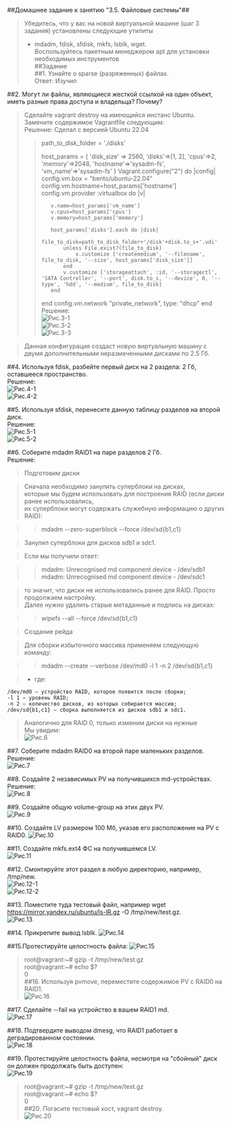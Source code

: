##Домашнее задание к занятию "3.5. Файловые системы"##
>Убедитесь, что у вас на новой виртуальной машине (шаг 3 задания) установлены следующие утилиты  
> - mdadm, fdisk, sfdisk, mkfs, lsblk, wget.  
>Воспользуйтесь пакетным менеджером apt для установки необходимых инструментов  
##Задание  
##1. Узнайте о sparse (разряженных) файлах.  
Ответ: Изучил

##2. Могут ли файлы, являющиеся жесткой ссылкой на один объект, иметь разные права доступа и владельца? Почему?  

>Сделайте vagrant destroy на имеющийся инстанс Ubuntu. Замените содержимое Vagrantfile следующим:  
Решение:
>Сделал с версией Ubuntu 22.04
>>path_to_disk_folder = './disks'
>>
>>host_params = {
>>    'disk_size' => 2560,
>>    'disks'=>[1, 2],
>>    'cpus'=>2,
>>    'memory'=>2048,
>>    'hostname'=>'sysadm-fs',
>>    'vm_name'=>'sysadm-fs'
>>}
>>Vagrant.configure("2") do |config|
>>    config.vm.box = "bento/ubuntu-22.04"
>>    config.vm.hostname=host_params['hostname']
>>    config.vm.provider :virtualbox do |v|
>>
>>        v.name=host_params['vm_name']
>>        v.cpus=host_params['cpus']
>>        v.memory=host_params['memory']
>>
>>        host_params['disks'].each do |disk|
>>            file_to_disk=path_to_disk_folder+'/disk'+disk.to_s+'.vdi'
>>            unless File.exist?(file_to_disk)
>>                v.customize ['createmedium', '--filename', file_to_disk, '--size', host_params['disk_size']]
>>            end
>>            v.customize ['storageattach', :id, '--storagectl', 'SATA Controller', '--port', disk.to_s, '--device', 0, '--type', 'hdd', '--medium', file_to_disk]
>>        end
>>    end
>>    config.vm.network "private_network", type: "dhcp"
>>end
Решение:  
![Рис.3-1](https://github.com/sasha047/devops-netology/blob/main/dz3-5/img/3-1.png )  
![Рис.3-2](https://github.com/sasha047/devops-netology/blob/main/dz3-5/img/3-2.png )  
![Рис.3-3](https://github.com/sasha047/devops-netology/blob/main/dz3-5/img/3-3.png )  

>Данная конфигурация создаст новую виртуальную машину с двумя дополнительными неразмеченными дисками по 2.5 Гб.

##4. Используя fdisk, разбейте первый диск на 2 раздела: 2 Гб, оставшееся пространство.  
Решение:  
![Рис.4-1](https://github.com/sasha047/devops-netology/blob/main/dz3-5/img/4-1.png )  
![Рис.4-2](https://github.com/sasha047/devops-netology/blob/main/dz3-5/img/4-2.png )  

##5. Используя sfdisk, перенесите данную таблицу разделов на второй диск.  
Решение:  
![Рис.5-1](https://github.com/sasha047/devops-netology/blob/main/dz3-5/img/5-1.png )  
![Рис.5-2](https://github.com/sasha047/devops-netology/blob/main/dz3-5/img/5-2.png )  

##6. Соберите mdadm RAID1 на паре разделов 2 Гб.  
Решение:  
>Подготовим диски  

>Сначала необходимо занулить суперблоки на дисках,  
>которые мы будем использовать для построения RAID (если диски ранее использовались,   
>их суперблоки могут содержать служебную информацию о других RAID):  
  
>>mdadm --zero-superblock --force /dev/sd{b1,c1}  
  
>Занулил  суперблоки для дисков sdb1 и sdc1.  
  
>Если мы получили ответ:  
  
>>mdadm: Unrecognised md component device - /dev/sdb1  
>>mdadm: Unrecognised md component device - /dev/sdc1  

>то значит, что диски не использовались ранее для RAID. Просто продолжаем настройку.  
>Далее нужно удалить старые метаданные и подпись на дисках:  
  
>>wipefs --all --force /dev/sd{b1,c1}  
  
>Создание рейда  
  
>Для сборки избыточного массива применяем следующую команду:  

>>mdadm --create --verbose /dev/md0 -l 1 -n 2 /dev/sd{b1,c1}  
  
>* где:  
  
    /dev/md0 — устройство RAID, которое появится после сборки;   
    -l 1 — уровень RAID;   
    -n 2 — количество дисков, из которых собирается массив;   
    /dev/sd{b1,c1} — сборка выполняется из дисков sdb1 и sdc1.  
  
>Аналогично для RAID 0, только изменим диски на нужные  
>Мы увидим:  
![Рис.6](https://github.com/sasha047/devops-netology/blob/main/dz3-5/img/6.png )  
  
##7. Соберите mdadm RAID0 на второй паре маленьких разделов.  
Решение:  
![Рис.7](https://github.com/sasha047/devops-netology/blob/main/dz3-5/img/7.png )  

##8. Создайте 2 независимых PV на получившихся md-устройствах.  
Решение:  
![Рис.8](https://github.com/sasha047/devops-netology/blob/main/dz3-5/img/8.png )  

##9. Создайте общую volume-group на этих двух PV.  
![Рис.9](https://github.com/sasha047/devops-netology/blob/main/dz3-5/img/9.png )  

##10. Создайте LV размером 100 Мб, указав его расположение на PV с RAID0.
![Рис.10](https://github.com/sasha047/devops-netology/blob/main/dz3-5/img/10.png )  

##11. Создайте mkfs.ext4 ФС на получившемся LV.  
![Рис.11](https://github.com/sasha047/devops-netology/blob/main/dz3-5/img/11.png )  

##12. Смонтируйте этот раздел в любую директорию, например, /tmp/new.  
![Рис.12-1](https://github.com/sasha047/devops-netology/blob/main/dz3-5/img/12-1.png )  
![Рис.12-2](https://github.com/sasha047/devops-netology/blob/main/dz3-5/img/12-2.png )  

##13. Поместите туда тестовый файл, например wget https://mirror.yandex.ru/ubuntu/ls-lR.gz -O /tmp/new/test.gz.  
![Рис.13](https://github.com/sasha047/devops-netology/blob/main/dz3-5/img/13.png )  

##14. Прикрепите вывод lsblk.
![Рис.14](https://github.com/sasha047/devops-netology/blob/main/dz3-5/img/14.png )  

##15.Протестируйте целостность файла:
![Рис.15](https://github.com/sasha047/devops-netology/blob/main/dz3-5/img/15.png )  

>root@vagrant:~# gzip -t /tmp/new/test.gz  
>root@vagrant:~# echo $?  
>0  
##16. Используя pvmove, переместите содержимое PV с RAID0 на RAID1.  
![Рис.16](https://github.com/sasha047/devops-netology/blob/main/dz3-5/img/16.png )  

##17. Сделайте --fail на устройство в вашем RAID1 md.  
![Рис.17](https://github.com/sasha047/devops-netology/blob/main/dz3-5/img/17.png )  

##18. Подтвердите выводом dmesg, что RAID1 работает в деградированном состоянии.  
![Рис.18](https://github.com/sasha047/devops-netology/blob/main/dz3-5/img/18.png )  

##19. Протестируйте целостность файла, несмотря на "сбойный" диск он должен продолжать быть доступен:  
![Рис.19](https://github.com/sasha047/devops-netology/blob/main/dz3-5/img/19.png )  

>root@vagrant:~# gzip -t /tmp/new/test.gz  
>root@vagrant:~# echo $?  
>0  
##20. Погасите тестовый хост, vagrant destroy.  
![Рис.20](https://github.com/sasha047/devops-netology/blob/main/dz3-5/img/20.png )  

